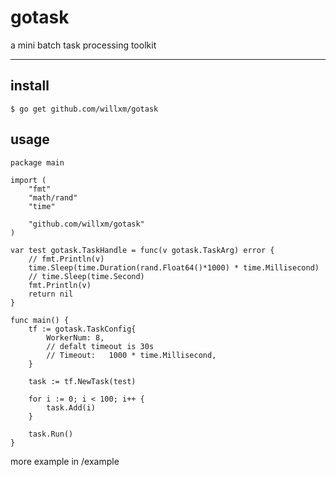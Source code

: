 # gotask
a mini batch task processing toolkit

---
## install

```shell
$ go get github.com/willxm/gotask
```

## usage

```golang
package main

import (
	"fmt"
	"math/rand"
	"time"

	"github.com/willxm/gotask"
)

var test gotask.TaskHandle = func(v gotask.TaskArg) error {
	// fmt.Println(v)
	time.Sleep(time.Duration(rand.Float64()*1000) * time.Millisecond)
	// time.Sleep(time.Second)
	fmt.Println(v)
	return nil
}

func main() {
	tf := gotask.TaskConfig{
		WorkerNum: 8,
		// defalt timeout is 30s
		// Timeout:   1000 * time.Millisecond,
	}

	task := tf.NewTask(test)

	for i := 0; i < 100; i++ {
		task.Add(i)
	}

	task.Run()
}

```

more example in /example
